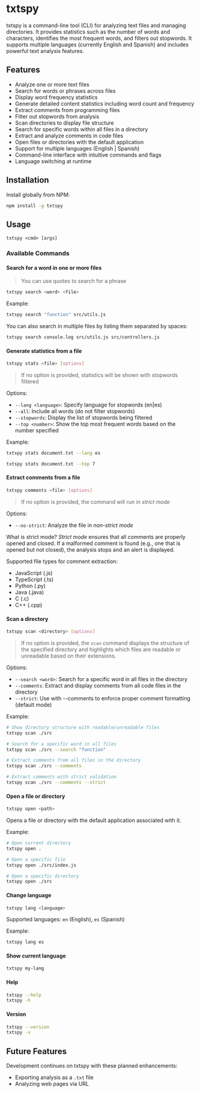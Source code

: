 # txtspy

txtspy is a command-line tool (CLI) for analyzing text files and managing directories. It provides statistics such as the number of words and characters, identifies the most frequent words, and filters out stopwords. It supports multiple languages (currently English and Spanish) and includes powerful text analysis features.

## Features

- Analyze one or more text files
- Search for words or phrases across files
- Display word frequency statistics
- Generate detailed content statistics including word count and frequency
- Extract comments from programming files
- Filter out stopwords from analysis
- Scan directories to display file structure
- Search for specific words within all files in a directory
- Extract and analyze comments in code files
- Open files or directories with the default application
- Support for multiple languages (English | Spanish)
- Command-line interface with intuitive commands and flags
- Language switching at runtime

## Installation

Install globally from NPM:

```bash
npm install -g txtspy
```

## Usage

```
txtspy <cmd> [args]
```

### Available Commands

#### Search for a word in one or more files
> You can use quotes to search for a phrase

```bash
txtspy search <word> <file>
```

Example:
```bash
txtspy search "function" src/utils.js
```

You can also search in multiple files by listing them separated by spaces:
```bash
txtspy search console.log src/utils.js src/controllers.js
```

#### Generate statistics from a file

```bash
txtspy stats <file> [options]
```
> If no option is provided, statistics will be shown with stopwords filtered

Options:
- `--lang <language>`: Specify language for stopwords (en|es)
- `--all`: Include all words (do not filter stopwords)
- `--stopwords`: Display the list of stopwords being filtered
- `--top <number>`: Show the top most frequent words based on the number specified

Example:
```bash
txtspy stats document.txt --lang es
```

```bash
txtspy stats document.txt --top 7
```

#### Extract comments from a file

```bash
txtspy comments <file> [options]
```
> If no option is provided, the command will run in *strict mode*

Options:
- `--no-strict`: Analyze the file in *non-strict mode*

What is strict mode?
*Strict mode* ensures that all comments are properly opened and closed.
If a malformed comment is found (e.g., one that is opened but not closed), the analysis stops and an alert is displayed.

Supported file types for comment extraction:
- JavaScript (.js)
- TypeScript (.ts)
- Python (.py)
- Java (.java)
- C (.c)
- C++ (.cpp)

#### Scan a directory

```bash
txtspy scan <directory> [options]
```
> If no option is provided, the `scan` command displays the structure of the specified directory and highlights which files are readable or unreadable based on their extensions.

Options:
- `--search <word>`: Search for a specific word in all files in the directory
- `--comments`: Extract and display comments from all code files in the directory
- `--strict`: Use with --comments to enforce proper comment formatting (default mode)

Example:
```bash
# Show directory structure with readable/unreadable files
txtspy scan ./src

# Search for a specific word in all files
txtspy scan ./src --search "function"

# Extract comments from all files in the directory
txtspy scan ./src --comments

# Extract comments with strict validation
txtspy scan ./src --comments --strict
```

#### Open a file or directory

```bash
txtspy open <path>
```

Opens a file or directory with the default application associated with it.

Example:
```bash
# Open current directory
txtspy open .

# Open a specific file
txtspy open ./src/index.js

# Open a specific directory
txtspy open ./src
```

#### Change language

```bash
txtspy lang <language>
```

Supported languages: `en` (English), `es` (Spanish)

Example:
```bash
txtspy lang es
```

#### Show current language

```bash
txtspy my-lang
```

#### Help

```bash
txtspy --help
txtspy -h
```

#### Version

```bash
txtspy --version 
txtspy -v
```

## Future Features

Development continues on txtspy with these planned enhancements:

- Exporting analysis as a `.txt` file
- Analyzing web pages via URL
